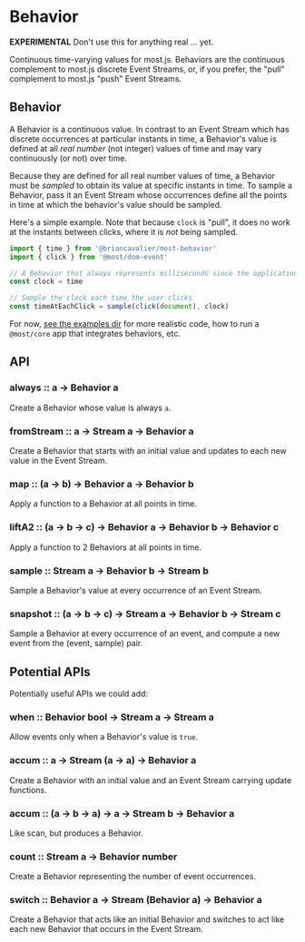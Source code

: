 # Behavior

**EXPERIMENTAL** Don't use this for anything real ... yet.

Continuous time-varying values for most.js.  Behaviors are the continuous complement to most.js discrete Event Streams, or, if you prefer, the "pull" complement to most.js "push" Event Streams.

## Behavior

A Behavior is a continuous value.  In contrast to an Event Stream which has discrete occurrences at particular instants in time, a Behavior's value is defined at all *real number* (not integer) values of time and may vary continuously (or not) over time.

Because they are defined for all real number values of time, a Behavior must be *sampled* to obtain its value at specific instants in time.  To sample a Behavior, pass it an Event Stream whose occurrences define all the points in time at which the behavior's value should be sampled.

Here's a simple example.  Note that because `clock` is "pull", it does no work at the instants between clicks, where it is *not* being sampled.

```js
import { time } from '@briancavalier/most-behavior'
import { click } from '@most/dom-event'

// A Behavior that always represents milliseconds since the application started
const clock = time

// Sample the clock each time the user clicks
const timeAtEachClick = sample(click(document), clock)
```

For now, [see the examples dir](examples) for more realistic code, how to run a `@most/core` app that integrates behaviors, etc.

## API

### always :: a &rarr; Behavior a

Create a Behavior whose value is always `a`.

### fromStream :: a &rarr; Stream a &rarr; Behavior a

Create a Behavior that starts with an initial value and updates to each new value in the Event Stream.

### map :: (a &rarr; b) &rarr; Behavior a &rarr; Behavior b

Apply a function to a Behavior at all points in time.

### liftA2 :: (a &rarr; b &rarr; c) &rarr; Behavior a &rarr; Behavior b &rarr; Behavior c

Apply a function to 2 Behaviors at all points in time.

### sample :: Stream a &rarr; Behavior b &rarr; Stream b

Sample a Behavior's value at every occurrence of an Event Stream.

### snapshot :: (a &rarr; b &rarr; c) &rarr; Stream a &rarr; Behavior b &rarr; Stream c

Sample a Behavior at every occurrence of an event, and compute a new event from the (event, sample) pair.

## Potential APIs

Potentially useful APIs we could add:

### when :: Behavior bool &rarr; Stream a &rarr; Stream a

Allow events only when a Behavior's value is `true`.

### accum :: a &rarr; Stream (a &rarr; a) &rarr; Behavior a

Create a Behavior with an initial value and an Event Stream carrying update functions.

### accum :: (a &rarr; b &rarr; a) &rarr; a &rarr; Stream b &rarr; Behavior a

Like scan, but produces a Behavior.

### count :: Stream a &rarr; Behavior number

Create a Behavior representing the number of event occurrences.

### switch :: Behavior a &rarr; Stream (Behavior a) &rarr; Behavior a

Create a Behavior that acts like an initial Behavior and switches to act like each new Behavior that occurs in the Event Stream.

